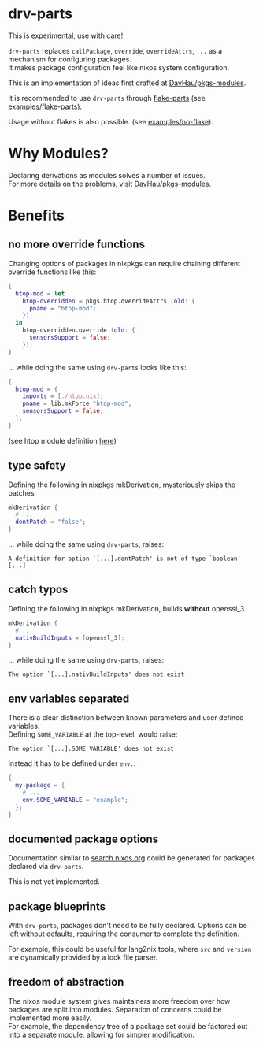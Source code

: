 # drv-parts

This is experimental, use with care!

`drv-parts` replaces `callPackage`, `override`, `overrideAttrs`, `...` as a mechanism for configuring packages.  
It makes package configuration feel like nixos system configuration. 

This is an implementation of ideas first drafted at [DavHau/pkgs-modules](https://github.com/DavHau/pkgs-modules).

It is recommended to use `drv-parts` through [flake-parts](https://flake.parts) (see [examples/flake-parts](/examples/flake-parts)).

Usage without flakes is also possible. (see [examples/no-flake](/examples/nox-flake)).

# Why Modules?
Declaring derivations as modules solves a number of issues.  
For more details on the problems, visit [DavHau/pkgs-modules](https://github.com/DavHau/pkgs-modules).

# Benefits
## no more override functions
Changing options of packages in nixpkgs can require chaining different override functions like this:
```nix
{
  htop-mod = let
    htop-overridden = pkgs.htop.overrideAttrs (old: {
      pname = "htop-mod";
    });
  in
    htop-overridden.override (old: {
      sensorsSupport = false;
    });
}
```

... while doing the same using `drv-parts` looks like this:
```nix
{
  htop-mod = {
    imports = [./htop.nix];
    pname = lib.mkForce "htop-mod";
    sensorsSupport = false;
  };
}
```
(see htop module definition [here](/examples/flake-parts/htop/htop.nix))
## type safety
Defining the following in nixpkgs mkDerivation, mysteriously skips the patches
```nix
mkDerivation {
  # ...
  dontPatch = "false";
}
```

... while doing the same using `drv-parts`, raises:
```
A definition for option `[...].dontPatch' is not of type `boolean' [...]
```

## catch typos
Defining the following in nixpkgs mkDerivation, builds **without** openssl_3.
```nix
mkDerivation {
  # ...
  nativBuildInputs = [openssl_3];
}
```

... while doing the same using `drv-parts`, raises:
```
The option `[...].nativBuildInputs' does not exist
```


## env variables separated
There is a clear distinction between known parameters and user defined variables.  
Defining `SOME_VARIABLE` at the top-level, would raise:
```
The option `[...].SOME_VARIABLE' does not exist
```
Instead it has to be defined under `env.`:
```nix
{
  my-package = {
    # ...
    env.SOME_VARIABLE = "example";
  };
}
```

## documented package options
Documentation similar to [search.nixos.org](https://search.nixos.org) could be generated for packages declared via `drv-parts`.

This is not yet implemented.
## package blueprints
With `drv-parts`, packages don't need to be fully declared. Options can be left without defaults, requiring the consumer to complete the definition.

For example, this could be useful for lang2nix tools, where `src` and `version` are dynamically provided by a lock file parser.

## freedom of abstraction

The nixos module system gives maintainers more freedom over how packages are split into modules. Separation of concerns could be implemented more easily.  
For example, the dependency tree of a package set could be factored out into a separate module, allowing for simpler modification.
